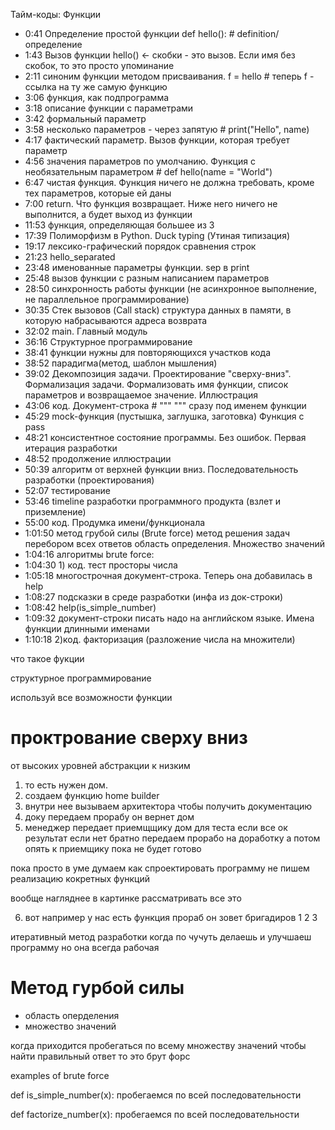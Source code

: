 Тайм-коды: Функции
* 0:41 Определение простой функции def hello():  # definition/определение
* 1:43 Вызов функции hello() <- скобки - это вызов. Если имя без скобок, то это просто упоминание
* 2:11 синоним функции методом присваивания. f = hello  # теперь f - ссылка на ту же самую функцию
* 3:06 функция, как подпрограмма
* 3:18 описание функции с параметрами
* 3:42 формальный параметр
* 3:58 несколько параметров - через запятую  # print("Hello", name)
* 4:17 фактический параметр. Вызов функции, которая требует параметр
* 4:56 значения параметров по умолчанию. Функция с необязательным параметром # def hello(name = "World")
* 6:47 чистая функция. Функция ничего не должна требовать, кроме тех параметров, которые ей даны
* 7:00 return. Что функция возвращает. Ниже него ничего не выполнится, а будет выход из функции
* 11:53 функция, определяющая большее из 3
* 17:39 Полиморфизм в Python. Duck typing (Утиная типизация)
* 19:17 лексико-графический порядок сравнения строк
* 21:23 hello_separated
* 23:48 именованные параметры функции. sep в print
* 25:48 вызов функции с разным написанием параметров
* 28:50 синхронность работы функции (не асинхронное выполнение, не параллельное программирование)
* 30:35 Стек вызовов (Call stack) структура данных в памяти, в которую набрасываются адреса возврата
* 32:02 main. Главный модуль
* 36:16 Структурное программирование
* 38:41 функции нужны для повторяющихся участков кода
* 38:52 парадигма(метод, шаблон мышления)
* 39:02 Декомпозиция задачи. Проектирование "сверху-вниз". Формализация задачи. 
Формализовать имя функции, список параметров и возвращаемое значение. Иллюстрация
* 43:06 код. Документ-строка  #  """ """ сразу под именем функции
* 45:29 mock-функция (пустышка, заглушка, заготовка) Функция с pass
* 48:21 консистентное состояние программы. Без ошибок. Первая итерация разработки
* 48:52 продолжение иллюстрации
* 50:39 алгоритм от верхней функции вниз. Последовательность разработки (проектирования)
* 52:07 тестирование
* 53:46 timeline разработки программного продукта (взлет и приземление)
* 55:00 код. Продумка имени/функционала
* 1:01:50 метод грубой силы (Brute force) метод решения задач перебором всех ответов
область определения. Множество значений
* 1:04:16 алгоритмы brute force:
* 1:04:30 1) код. тест просторы числа
* 1:05:18 многострочная документ-строка. Теперь она добавилась в help
* 1:08:27 подсказки в среде разработки (инфа из док-строки)
* 1:08:42 help(is_simple_number)
* 1:09:32 документ-строки писать надо на английском языке. Имена функции длинными именами
* 1:10:18 2)код. факторизация (разложение числа на множители)


что такое фукции

структурное программирование 

используй все возможности функции

# проктрование сверху вниз
от высоких уровней абстракции к низким

1) то есть нужен дом.
2) создаем функцию home builder
3) внутри нее вызываем архитектора чтобы получить документацию
4) доку передаем прорабу он вернет дом
5) менеджер передает приемщщику дом для теста если все ок результат если нет братно передаем
прорабо на доработку а потом опять к приемщику пока не будет готово

пока просто в уме думаем как спроектировать программу не пишем реализацию кокретных функций

вообще нагляднее в картинке рассматривать все это 

6) вот например у нас есть функция прораб он зовет бригадиров 1 2 3 

итеративный метод разработки когда по чучуть делаешь и улучшаеш программу но она всегда рабочая

# Метод гурбой силы

* область оперделения
* множество значений

когда приходится пробегаться по всему множеству значений чтобы найти правильный ответ то это брут форс

examples of brute force

def is_simple_number(x):
    пробегаемся по всей последовательности

def factorize_number(x):
    пробегаемся по всей последовательности


